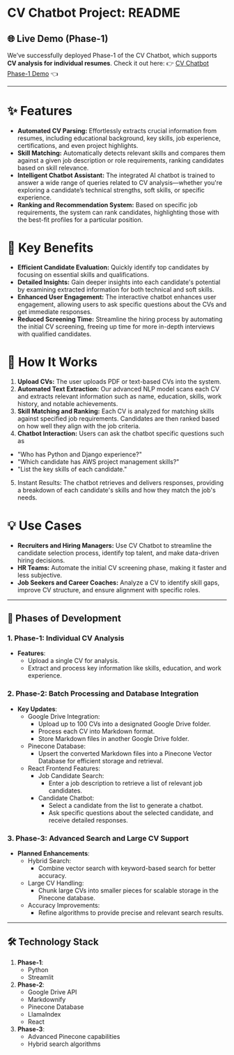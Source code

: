 # CV Chatbot Project: README

## 🌐 Live Demo (Phase-1)
We’ve successfully deployed Phase-1 of the CV Chatbot, which supports **CV analysis for individual resumes**.
Check it out here:
👉 [CV Chatbot Phase-1 Demo](https://cv-chatbot-analyzer.streamlit.app/) 👈

---
# ✨ Features
+ **Automated CV Parsing:** Effortlessly extracts crucial information from resumes, including educational background, key skills, job experience, certifications, and even project highlights.
+ **Skill Matching:** Automatically detects relevant skills and compares them against a given job description or role requirements, ranking candidates based on skill relevance.
+ **Intelligent Chatbot Assistant:** The integrated AI chatbot is trained to answer a wide range of queries related to CV analysis—whether you're exploring a candidate’s technical strengths, soft skills, or specific experience.
+ **Ranking and Recommendation System:** Based on specific job requirements, the system can rank candidates, highlighting those with the best-fit profiles for a particular position.

# 🎯 Key Benefits
+ **Efficient Candidate Evaluation:** Quickly identify top candidates by focusing on essential skills and qualifications.
+ **Detailed Insights:** Gain deeper insights into each candidate's potential by examining extracted information for both technical and soft skills.
+ **Enhanced User Engagement:** The interactive chatbot enhances user engagement, allowing users to ask specific questions about the CVs and get immediate responses.
+ **Reduced Screening Time:** Streamline the hiring process by automating the initial CV screening, freeing up time for more in-depth interviews with qualified candidates.

# 🚀 How It Works
1. **Upload CVs:** The user uploads PDF or text-based CVs into the system.
2. **Automated Text Extraction:** Our advanced NLP model scans each CV and extracts relevant information such as name, education, skills, work history, and notable achievements.
3. **Skill Matching and Ranking:** Each CV is analyzed for matching skills against specified job requirements. Candidates are then ranked based on how well they align with the job criteria.
4. **Chatbot Interaction:** Users can ask the chatbot specific questions such as
  + "Who has Python and Django experience?"
  + "Which candidate has AWS project management skills?"
  + "List the key skills of each candidate."
5. Instant Results: The chatbot retrieves and delivers responses, providing a breakdown of each candidate's skills and how they match the job's needs.

# 💡 Use Cases
+ **Recruiters and Hiring Managers:** Use CV Chatbot to streamline the candidate selection process, identify top talent, and make data-driven hiring decisions.
+ **HR Teams:** Automate the initial CV screening phase, making it faster and less subjective.
+ **Job Seekers and Career Coaches:** Analyze a CV to identify skill gaps, improve CV structure, and ensure alignment with specific roles.

---

## 🚀 Phases of Development

### 1. Phase-1: Individual CV Analysis
   - **Features**:
     - Upload a single CV for analysis.
     - Extract and process key information like skills, education, and work experience.

### 2. Phase-2: Batch Processing and Database Integration
   - **Key Updates**:
     - Google Drive Integration:
       - Upload up to 100 CVs into a designated Google Drive folder.
       - Process each CV into Markdown format.
       - Store Markdown files in another Google Drive folder.
     - Pinecone Database:
       - Upsert the converted Markdown files into a Pinecone Vector Database for efficient storage and retrieval.
     - React Frontend Features:
       - Job Candidate Search:
          - Enter a job description to retrieve a list of relevant job candidates.
       - Candidate Chatbot:
          - Select a candidate from the list to generate a chatbot.
          - Ask specific questions about the selected candidate, and receive detailed responses.
            
### 3. Phase-3: Advanced Search and Large CV Support
   - **Planned Enhancements**:
     - Hybrid Search:
       - Combine vector search with keyword-based search for better accuracy.
     - Large CV Handling:
       - Chunk large CVs into smaller pieces for scalable storage in the Pinecone database.
     - Accuracy Improvements:
       - Refine algorithms to provide precise and relevant search results.

---

## 🛠️ Technology Stack
1. **Phase-1**:
   - Python
   - Streamlit
2. **Phase-2**:
   - Google Drive API
   - Markdownify
   - Pinecone Database
   - LlamaIndex
   - React
3. **Phase-3**:
   - Advanced Pinecone capabilities
   - Hybrid search algorithms
